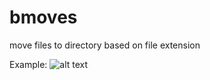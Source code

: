 # bmoves
move files to directory based on file extension

Example:
![alt text](https://i.imgur.com/A5WPPWr.png)
